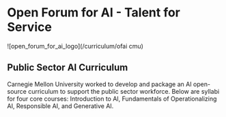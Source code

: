 # Open Forum for AI - Talent for Service

![open_forum_for_ai_logo](/curriculum/ofai cmu)

## Public Sector AI Curriculum
Carnegie Mellon University worked to develop and package an AI open-source curriculum to support the public sector workforce. Below are syllabi for four core courses: Introduction to AI, Fundamentals of Operationalizing AI, Responsible AI, and Generative AI.
